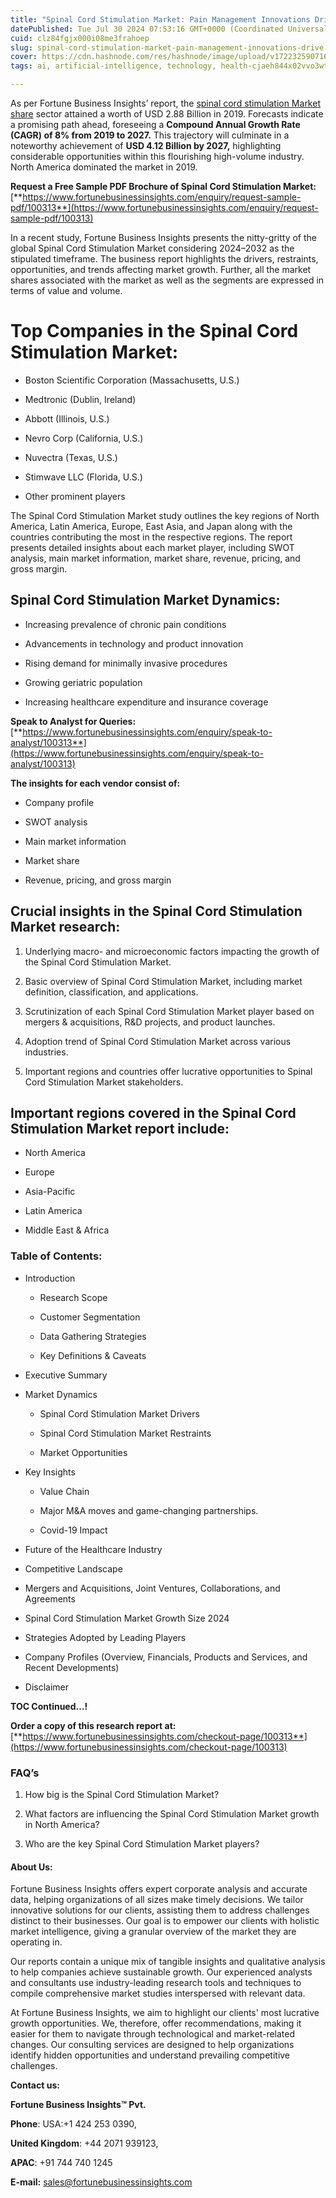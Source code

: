 ```yaml
---
title: "Spinal Cord Stimulation Market: Pain Management Innovations Drive Demand"
datePublished: Tue Jul 30 2024 07:53:16 GMT+0000 (Coordinated Universal Time)
cuid: clz84fgjx000i08me3frahoep
slug: spinal-cord-stimulation-market-pain-management-innovations-drive-demand
cover: https://cdn.hashnode.com/res/hashnode/image/upload/v1722325907168/db7e2cb3-4a11-4bf0-a437-c267b04cdb31.png
tags: ai, artificial-intelligence, technology, health-cjaeh844x02vvo3wtj5r2s75q, healthcare

---
```


As per Fortune Business Insights’ report, the [spinal cord stimulation Market share](https://www.fortunebusinessinsights.com/industry-reports/spinal-cord-stimulation-market-100313) sector attained a worth of USD 2.88 Billion in 2019. Forecasts indicate a promising path ahead, foreseeing a **Compound Annual Growth Rate (CAGR) of 8% from 2019 to 2027.** This trajectory will culminate in a noteworthy achievement of **USD 4.12 Billion by 2027,** highlighting considerable opportunities within this flourishing high-volume industry. North America dominated the market in 2019.

**Request a Free Sample PDF Brochure of Spinal Cord Stimulation Market:** [**https://www.fortunebusinessinsights.com/enquiry/request-sample-pdf/100313**](https://www.fortunebusinessinsights.com/enquiry/request-sample-pdf/100313)

In a recent study, Fortune Business Insights presents the nitty-gritty of the global Spinal Cord Stimulation Market considering 2024–2032 as the stipulated timeframe. The business report highlights the drivers, restraints, opportunities, and trends affecting market growth. Further, all the market shares associated with the market as well as the segments are expressed in terms of value and volume.

# **Top Companies in the Spinal Cord Stimulation Market:**

* Boston Scientific Corporation (Massachusetts, U.S.)
    
* Medtronic (Dublin, Ireland)
    
* Abbott (Illinois, U.S.)
    
* Nevro Corp (California, U.S.)
    
* Nuvectra (Texas, U.S.)
    
* Stimwave LLC (Florida, U.S.)
    
* Other prominent players
    

The Spinal Cord Stimulation Market study outlines the key regions of North America, Latin America, Europe, East Asia, and Japan along with the countries contributing the most in the respective regions. The report presents detailed insights about each market player, including SWOT analysis, main market information, market share, revenue, pricing, and gross margin.

## Spinal Cord Stimulation Market **Dynamics**:

* Increasing prevalence of chronic pain conditions
    
* Advancements in technology and product innovation
    
* Rising demand for minimally invasive procedures
    
* Growing geriatric population
    
* Increasing healthcare expenditure and insurance coverage
    

**Speak to Analyst for Queries:** [**https://www.fortunebusinessinsights.com/enquiry/speak-to-analyst/100313**](https://www.fortunebusinessinsights.com/enquiry/speak-to-analyst/100313)

**The insights for each vendor consist of:**

* Company profile
    
* SWOT analysis
    
* Main market information
    
* Market share
    
* Revenue, pricing, and gross margin
    

## **Crucial insights in the Spinal Cord Stimulation Market research:**

1. Underlying macro- and microeconomic factors impacting the growth of the Spinal Cord Stimulation Market.
    
2. Basic overview of Spinal Cord Stimulation Market, including market definition, classification, and applications.
    
3. Scrutinization of each Spinal Cord Stimulation Market player based on mergers & acquisitions, R&D projects, and product launches.
    
4. Adoption trend of Spinal Cord Stimulation Market across various industries.
    
5. Important regions and countries offer lucrative opportunities to Spinal Cord Stimulation Market stakeholders.
    

## **Important regions covered in the Spinal Cord Stimulation Market report include:**

* North America
    
* Europe
    
* Asia-Pacific
    
* Latin America
    
* Middle East & Africa
    

### **Table of Contents:**

* Introduction
    
    * Research Scope
        
    * Customer Segmentation
        
    * Data Gathering Strategies
        
    * Key Definitions & Caveats
        
* Executive Summary
    
* Market Dynamics
    
    * Spinal Cord Stimulation Market Drivers
        
    * Spinal Cord Stimulation Market Restraints
        
    * Market Opportunities
        
* Key Insights
    
    * Value Chain
        
    * Major M&A moves and game-changing partnerships.
        
    * Covid-19 Impact
        
* Future of the Healthcare Industry
    
* Competitive Landscape
    
* Mergers and Acquisitions, Joint Ventures, Collaborations, and Agreements
    
* Spinal Cord Stimulation Market Growth Size 2024
    
* Strategies Adopted by Leading Players
    
* Company Profiles (Overview, Financials, Products and Services, and Recent Developments)
    
* Disclaimer
    

**TOC Continued…!**

**Order a copy of this research report at:** [**https://www.fortunebusinessinsights.com/checkout-page/100313**](https://www.fortunebusinessinsights.com/checkout-page/100313)

### **FAQ’s**

1. How big is the Spinal Cord Stimulation Market?
    
2. What factors are influencing the Spinal Cord Stimulation Market growth in North America?
    
3. Who are the key Spinal Cord Stimulation Market players?
    

#### **About Us:**

Fortune Business Insights offers expert corporate analysis and accurate data, helping organizations of all sizes make timely decisions. We tailor innovative solutions for our clients, assisting them to address challenges distinct to their businesses. Our goal is to empower our clients with holistic market intelligence, giving a granular overview of the market they are operating in.

Our reports contain a unique mix of tangible insights and qualitative analysis to help companies achieve sustainable growth. Our experienced analysts and consultants use industry-leading research tools and techniques to compile comprehensive market studies interspersed with relevant data.

At Fortune Business Insights, we aim to highlight our clients' most lucrative growth opportunities. We, therefore, offer recommendations, making it easier for them to navigate through technological and market-related changes. Our consulting services are designed to help organizations identify hidden opportunities and understand prevailing competitive challenges.

**Contact us:**

**Fortune Business Insights™ Pvt.**

**Phone**: USA:+1 424 253 0390,

**United Kingdom**: +44 2071 939123,

**APAC**: +91 744 740 1245

**E-mail:** [sales@fortunebusinessinsights.com](mailto:sales@fortunebusinessinsights.com)